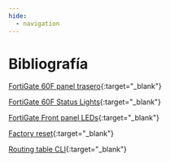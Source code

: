 ```yaml
---
hide:
  - navigation
---
```


# Bibliografía

[FortiGate 60F panel trasero](https://www.fortinet.com/content/dam/fortinet/assets/data-sheets/fortigate-fortiwifi-60f-series.pdf#page=6){:target="_blank"}

[FortiGate 60F Status Lights](https://statuslights.com/statuslights.php?vendor=Fortinet&device=FortiGate-60F){:target="_blank"}

[FortiGate Front panel LEDs](https://docs.fortinet.com/document/fortigate-6000/hardware/fortigate-6000f-system-guide/912499/front-panel-leds){:target="_blank"}

[Factory reset](https://community.fortinet.com/t5/FortiGate/Technical-Tip-How-To-Reset-To-Factory-Default-Configuration/ta-p/198660){:target="_blank"}

[Routing table CLI](https://help.fortinet.com/fadc/4-8-1/cli/Content/FortiADC/cli-ref/get_router_info_routing_table.htm){:target="_blank"}
